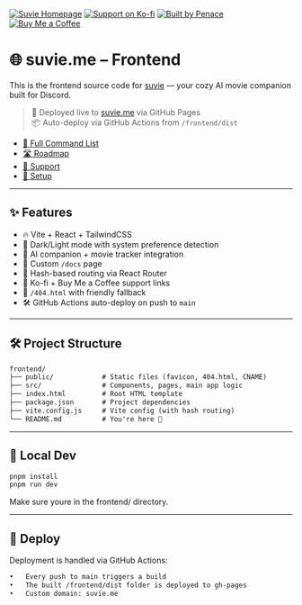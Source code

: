 [![Suvie Homepage](https://img.shields.io/badge/Visit-suvie.me-orange?style=for-the-badge)](https://suvie.me)
[![Support on Ko-fi](https://img.shields.io/badge/Support-Ko--fi-ff2d84?style=for-the-badge&logo=ko-fi&logoColor=white)](https://ko-fi.com/penace)
[![Built by Penace](https://img.shields.io/badge/Built%20by-Penace-4e5fff?style=for-the-badge)](https://penace.org)
[![Buy Me a Coffee](https://img.shields.io/badge/Buy%20Me%20a%20Coffee-FFDD00?style=for-the-badge&logo=buy-me-a-coffee&logoColor=black)](https://buymeacoffee.com/penace)

# 🌐 suvie.me – Frontend

This is the frontend source code for [suvie](https://suvie.me) — your cozy AI movie companion built for Discord.

> 🚀 Deployed live to [suvie.me](https://suvie.me) via GitHub Pages  
> 📦 Auto-deploy via GitHub Actions from `/frontend/dist`

- [📖 Full Command List](./COMMANDS.md)
- [🛣️ Roadmap](./ROADMAP.md)
- [💖 Support](./SUPPORT.md)
- [📁 Setup](./SETUP.md)

---

## ✨ Features

- 🔥 Vite + React + TailwindCSS
- 🌙 Dark/Light mode with system preference detection
- 🍿 AI companion + movie tracker integration
- 📄 Custom `/docs` page
- 🧭 Hash-based routing via React Router
- 💖 Ko-fi + Buy Me a Coffee support links
- 📄 `/404.html` with friendly fallback
- 🛠 GitHub Actions auto-deploy on push to `main`

---

## 🛠 Project Structure

```txt
frontend/
├── public/            # Static files (favicon, 404.html, CNAME)
├── src/               # Components, pages, main app logic
├── index.html         # Root HTML template
├── package.json       # Project dependencies
├── vite.config.js     # Vite config (with hash routing)
└── README.md          # You're here 👋
```

---

## 🧪 Local Dev

```bash
pnpm install
pnpm run dev
```
Make sure youre in the frontend/ directory.

---

## 🚀 Deploy
Deployment is handled via GitHub Actions:
```txt
•	Every push to main triggers a build
•	The built /frontend/dist folder is deployed to gh-pages
•	Custom domain: suvie.me
```
